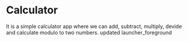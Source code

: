 # Calculator
It is a simple calculator app where we can add, subtract, multiply, devide and calculate modulo to two numbers.
updated launcher_foreground
